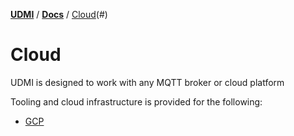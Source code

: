 [**UDMI**](../../) / [**Docs**](../) / [Cloud](./)(#)

# Cloud

UDMI is designed to work with any MQTT broker or cloud platform

Tooling and cloud infrastructure is provided for the following:
- [GCP](gcp/)
